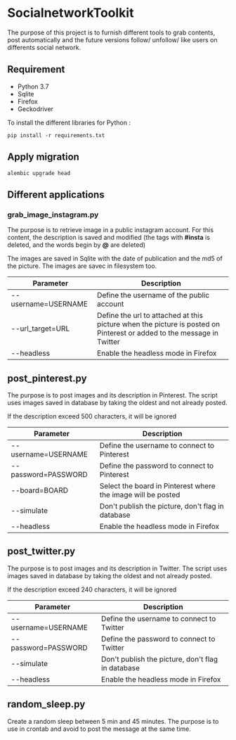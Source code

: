 # SocialnetworkToolkit

The purpose of this project is to furnish different tools to grab contents, post automatically and the future versions follow/ unfollow/ like users on differents social network.

## Requirement

  - Python 3.7
  - Sqlite
  - Firefox
  - Geckodriver

To install the different libraries for Python :

```shell
pip install -r requirements.txt
```

## Apply migration

```shell
alembic upgrade head
```

## Different applications

### grab_image_instagram.py

The purpose is to retrieve image in a public instagram account. For this content, the description is saved and modified (the tags with **#insta** is deleted, and the words begin by **@** are deleted)

The images are saved in Sqlite with the date of publication and the md5 of the picture.
The images are savec in filesystem too.

|Parameter | Description|
|----------|-------------|
|--username=USERNAME | Define the username of the public account|
|--url_target=URL| Define the url to attached at this picture when the picture is posted on Pinterest or added to the message in Twitter|
|--headless | Enable the headless mode in Firefox|

## post_pinterest.py

The purpose is to post images and its description in Pinterest. The script uses images saved in database by taking the oldest and not already posted.

If the description exceed 500 characters, it will be ignored

|Parameter | Description|
|----------|-------------|
|--username=USERNAME | Define the username to connect to Pinterest|
|--password=PASSWORD| Define the password to connect to Pinterest|
|--board=BOARD| Select the board in Pinterest where the image will be posted|
|--simulate| Don't publish the picture, don't flag in database|
|--headless | Enable the headless mode in Firefox|

## post_twitter.py

The purpose is to post images and its description in Twitter. The script uses images saved in database by taking the oldest and not already posted.

If the description exceed 240 characters, it will be ignored

|Parameter | Description|
|----------|-------------|
|--username=USERNAME | Define the username to connect to Twitter|
|--password=PASSWORD| Define the password to connect to Twitter|
|--simulate| Don't publish the picture, don't flag in database|
|--headless | Enable the headless mode in Firefox|

## random_sleep.py
Create a random sleep between 5 min and 45 minutes.
The purpose is to use in crontab and avoid to post the message at the same time.
